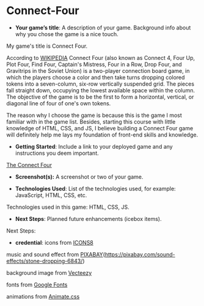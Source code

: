 # Connect-Four

- **Your game’s title**: A description of your game. Background info about why you chose the game is a nice touch.

My game's title is Connect Four. 

According to [WIKIPEDIA](https://en.wikipedia.org/wiki/Connect_Four)  Connect Four (also known as Connect 4, Four Up, Plot Four, Find Four, Captain's Mistress, Four in a Row, Drop Four, and Gravitrips in the Soviet Union) is a two-player connection board game, in which the players choose a color and then take turns dropping colored tokens into a seven-column, six-row vertically suspended grid. The pieces fall straight down, occupying the lowest available space within the column. The objective of the game is to be the first to form a horizontal, vertical, or diagonal line of four of one's own tokens.

The reason why I choose the game is because this is the game I most familiar with in the game list. Besides, starting this course with little knowledge of HTML, CSS, and JS, I believe building a Connect Four game will definitely help me lays my foundation of front-end skills and knowledge.  

- **Getting Started**: Include a link to your deployed game and any instructions you deem important.

[The Connect Four]()

- **Screenshot(s):** A screenshot or two of your game.


- **Technologies Used**: List of the technologies used, for example: JavaScript, HTML, CSS, etc.

Technologies used in this game: HTML, CSS, JS.

- **Next Steps**: Planned future enhancements (icebox items).

Next Steps: 

- **credential**:
icons from [ICONS8](https://icons8.com/)

music and sound effect from [PIXABAY](https://pixabay.com/)(https://pixabay.com/sound-effects/stone-dropping-6843/)

background image from [Vecteezy](https://www.vecteezy.com/)

fonts from [Google Fonts](https://fonts.google.com/)

animations from [Animate.css](https://animate.style/)
